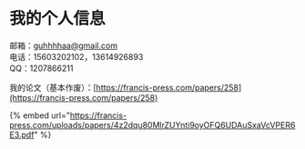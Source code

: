 # 我的个人信息

邮箱：guhhhhaa@gmail.com  
电话：15603202102，13614926893  
QQ：1207866211  
  
我的论文（基本作废）：[https://francis-press.com/papers/258](https://francis-press.com/papers/258)  




{% embed url="https://francis-press.com/uploads/papers/4z2dqu80MlrZUYnti9oyOFQ6UDAuSxaVcVPER6E3.pdf" %}





